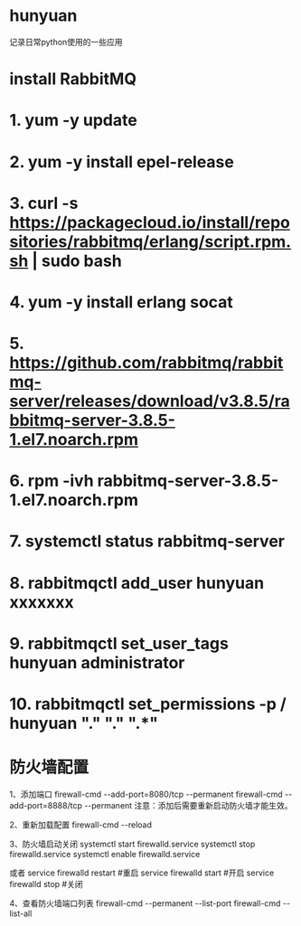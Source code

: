 # hunyuan
记录日常python使用的一些应用

# install RabbitMQ
# 1. yum -y update
# 2. yum -y install epel-release
# 3. curl -s https://packagecloud.io/install/repositories/rabbitmq/erlang/script.rpm.sh | sudo bash
# 4. yum -y install erlang socat
# 5. https://github.com/rabbitmq/rabbitmq-server/releases/download/v3.8.5/rabbitmq-server-3.8.5-1.el7.noarch.rpm
# 6. rpm -ivh rabbitmq-server-3.8.5-1.el7.noarch.rpm
# 7. systemctl status rabbitmq-server
# 8. rabbitmqctl add_user hunyuan xxxxxxx
# 9. rabbitmqctl set_user_tags hunyuan administrator
# 10. rabbitmqctl set_permissions -p / hunyuan "." "." ".*"

# 防火墙配置
1、添加端口
firewall-cmd --add-port=8080/tcp --permanent
firewall-cmd --add-port=8888/tcp --permanent
注意：添加后需要重新启动防火墙才能生效。

2、重新加载配置
firewall-cmd --reload

3、防火墙启动关闭
systemctl start firewalld.service
systemctl stop firewalld.service
systemctl enable firewalld.service

或者
service firewalld restart #重启
service firewalld start #开启
service firewalld stop #关闭

4、查看防火墙端口列表
firewall-cmd --permanent --list-port
firewall-cmd --list-all
